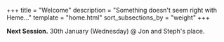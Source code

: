 +++
title = "Welcome"
description = "Something doesn't seem right with Heme..."
template = "home.html"
sort_subsections_by = "weight"
+++

**Next Session.** 30th January (Wednesday) @ Jon and Steph's place.
